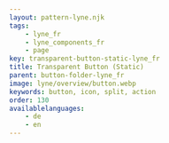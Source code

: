 ```yaml
---
layout: pattern-lyne.njk
tags: 
    - lyne_fr
    - lyne_components_fr
    - page
key: transparent-button-static-lyne_fr
title: Transparent Button (Static)
parent: button-folder-lyne_fr
image: lyne/overview/button.webp
keywords: button, icon, split, action
order: 130
availablelanguages: 
    - de
    - en
---
```

